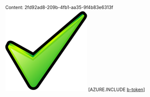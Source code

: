 Content: 2fd92ad8-209b-4fb1-aa35-9f4b83e6313f![image](db1693a3-c1ba-44a7-9d1f-2f15bb7c46c3.png)
[AZURE.INCLUDE [b-token](5370c59c-6c59-48d3-9451-ef08418f6786.md)]
